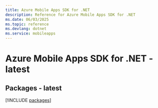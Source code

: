 ```yaml
---
title: Azure Mobile Apps SDK for .NET
description: Reference for Azure Mobile Apps SDK for .NET
ms.date: 06/03/2025
ms.topic: reference
ms.devlang: dotnet
ms.service: mobileapps
---
```

# Azure Mobile Apps SDK for .NET - latest
## Packages - latest
[!INCLUDE [packages](mobile-apps-index.md)]
